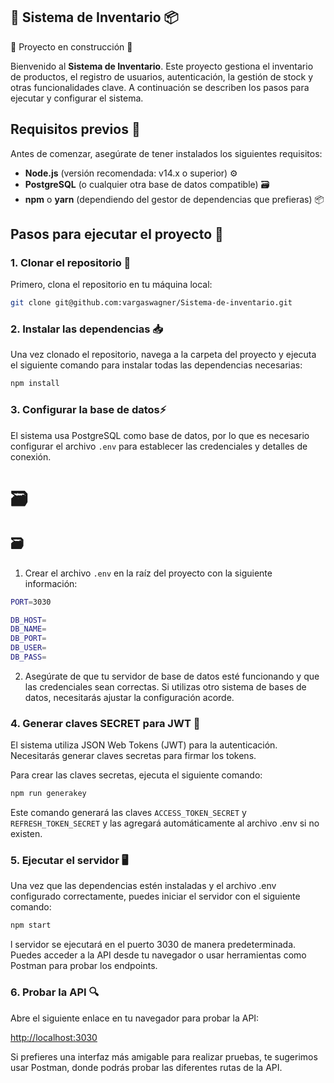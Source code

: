 ## 📁 Sistema de Inventario 📦

:construction: Proyecto en construcción :construction:

Bienvenido al **Sistema de Inventario**. Este proyecto gestiona el inventario de productos, el registro de usuarios, autenticación, la gestión de stock y otras funcionalidades clave. A continuación se describen los pasos para ejecutar y configurar el sistema.

## Requisitos previos 🔧

Antes de comenzar, asegúrate de tener instalados los siguientes requisitos:

- **Node.js** (versión recomendada: v14.x o superior) ⚙️
- **PostgreSQL** (o cualquier otra base de datos compatible) 🗃️
- **npm** o **yarn** (dependiendo del gestor de dependencias que prefieras) 📦

## Pasos para ejecutar el proyecto 🚀

### 1. Clonar el repositorio 🔄

Primero, clona el repositorio en tu máquina local:

```bash
git clone git@github.com:vargaswagner/Sistema-de-inventario.git
```

### 2. Instalar las dependencias 📥

Una vez clonado el repositorio, navega a la carpeta del proyecto y ejecuta el siguiente comando para instalar todas las dependencias necesarias:

```bash
npm install
```

### 3. Configurar la base de datos⚡

El sistema usa PostgreSQL como base de datos, por lo que es necesario configurar el archivo `.env` para establecer las credenciales y detalles de conexión.

# 🗃️

## 🗃️

1. Crear el archivo `.env` en la raíz del proyecto con la siguiente información:

```bash
PORT=3030

DB_HOST=
DB_NAME=
DB_PORT=
DB_USER=
DB_PASS=
```

2. Asegúrate de que tu servidor de base de datos esté funcionando y que las credenciales sean correctas. Si utilizas otro sistema de bases de datos, necesitarás ajustar la configuración acorde.

### 4. Generar claves SECRET para JWT 🔑

El sistema utiliza JSON Web Tokens (JWT) para la autenticación. Necesitarás generar claves secretas para firmar los tokens.

Para crear las claves secretas, ejecuta el siguiente comando:

```bash
npm run generakey
```

Este comando generará las claves `ACCESS_TOKEN_SECRET` y `REFRESH_TOKEN_SECRET` y las agregará automáticamente al archivo .env si no existen.

### 5. Ejecutar el servidor 🖥️

Una vez que las dependencias estén instaladas y el archivo .env configurado correctamente, puedes iniciar el servidor con el siguiente comando:

```bash
npm start
```

l servidor se ejecutará en el puerto 3030 de manera predeterminada. Puedes acceder a la API desde tu navegador o usar herramientas como Postman para probar los endpoints.

### 6. Probar la API 🔍

Abre el siguiente enlace en tu navegador para probar la API:

[http://localhost:3030](http://localhost:3030)

Si prefieres una interfaz más amigable para realizar pruebas, te sugerimos usar Postman, donde podrás probar las diferentes rutas de la API.

